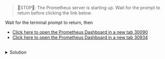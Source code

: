 > 🛑STOP🛑: The Prometheus server is starting up. Wait for the prompt to return before clicking the link below.

Wait for the terminal prompt to return, then 
- [Click here to open the Prometheus Dashboard in a new tab 30090]({{TRAFFIC_HOST1_30090}})
- [Click here to open the Prometheus Dashboard in a new tab 30934]({{TRAFFIC_HOST1_30934}})

<br>
<details><summary>Solution</summary>
<br>



</details>